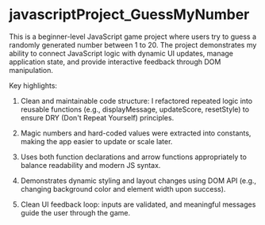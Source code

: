 # javascriptProject_GuessMyNumber

This is a beginner-level JavaScript game project where users try to guess a randomly generated number between 1 to 20. 
The project demonstrates my ability to connect JavaScript logic with dynamic UI updates, manage application state, and provide interactive feedback through DOM manipulation.

Key highlights:

1. Clean and maintainable code structure: I refactored repeated logic into reusable functions (e.g., displayMessage, updateScore, resetStyle) to ensure DRY (Don't Repeat Yourself) principles.

2. Magic numbers and hard-coded values were extracted into constants, making the app easier to update or scale later.

3. Uses both function declarations and arrow functions appropriately to balance readability and modern JS syntax.

4. Demonstrates dynamic styling and layout changes using DOM API (e.g., changing background color and element width upon success).

5. Clean UI feedback loop: inputs are validated, and meaningful messages guide the user through the game.
